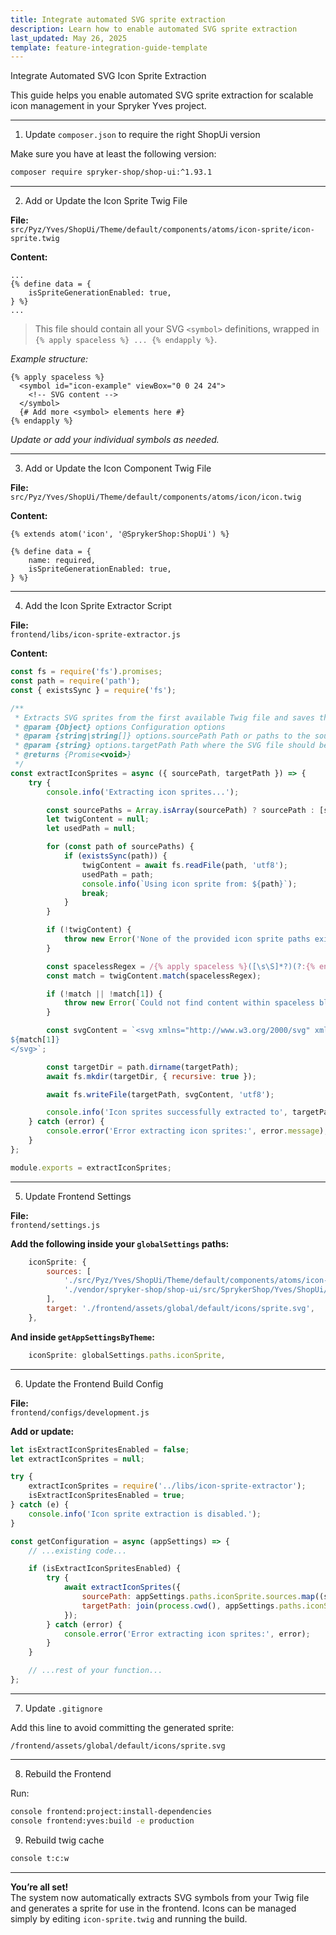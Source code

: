 ```yaml
---
title: Integrate automated SVG sprite extraction
description: Learn how to enable automated SVG sprite extraction
last_updated: May 26, 2025
template: feature-integration-guide-template
---
```


Integrate Automated SVG Icon Sprite Extraction

This guide helps you enable automated SVG sprite extraction for scalable icon management in your Spryker Yves project.

---

1. Update `composer.json` to require the right ShopUi version

Make sure you have at least the following version:
```bash
composer require spryker-shop/shop-ui:^1.93.1
```

---

2. Add or Update the Icon Sprite Twig File

**File:**  
`src/Pyz/Yves/ShopUi/Theme/default/components/atoms/icon-sprite/icon-sprite.twig`

**Content:**
```twig
...
{% define data = {
    isSpriteGenerationEnabled: true,
} %}
...
```

> This file should contain all your SVG `<symbol>` definitions, wrapped in `{% apply spaceless %} ... {% endapply %}`.

_Example structure:_
```twig
{% apply spaceless %}
  <symbol id="icon-example" viewBox="0 0 24 24">
    <!-- SVG content -->
  </symbol>
  {# Add more <symbol> elements here #}
{% endapply %}
```
_Update or add your individual symbols as needed._

---

3. Add or Update the Icon Component Twig File

**File:**  
`src/Pyz/Yves/ShopUi/Theme/default/components/atoms/icon/icon.twig`

**Content:**
```twig
{% extends atom('icon', '@SprykerShop:ShopUi') %}

{% define data = {
    name: required,
    isSpriteGenerationEnabled: true,
} %}
```

---

4. Add the Icon Sprite Extractor Script

**File:**  
`frontend/libs/icon-sprite-extractor.js`

**Content:**
```js
const fs = require('fs').promises;
const path = require('path');
const { existsSync } = require('fs');

/**
 * Extracts SVG sprites from the first available Twig file and saves them to the target location
 * @param {Object} options Configuration options
 * @param {string|string[]} options.sourcePath Path or paths to the source Twig file(s)
 * @param {string} options.targetPath Path where the SVG file should be saved
 * @returns {Promise<void>}
 */
const extractIconSprites = async ({ sourcePath, targetPath }) => {
    try {
        console.info('Extracting icon sprites...');

        const sourcePaths = Array.isArray(sourcePath) ? sourcePath : [sourcePath];
        let twigContent = null;
        let usedPath = null;

        for (const path of sourcePaths) {
            if (existsSync(path)) {
                twigContent = await fs.readFile(path, 'utf8');
                usedPath = path;
                console.info(`Using icon sprite from: ${path}`);
                break;
            }
        }

        if (!twigContent) {
            throw new Error('None of the provided icon sprite paths exist');
        }

        const spacelessRegex = /{% apply spaceless %}([\s\S]*?)(?:{% endapply %}|$)/;
        const match = twigContent.match(spacelessRegex);

        if (!match || !match[1]) {
            throw new Error(`Could not find content within spaceless block in the Twig file: ${usedPath}`);
        }

        const svgContent = `<svg xmlns="http://www.w3.org/2000/svg" xmlns:xlink="http://www.w3.org/1999/xlink" style="display: none;">
${match[1]}
</svg>`;

        const targetDir = path.dirname(targetPath);
        await fs.mkdir(targetDir, { recursive: true });

        await fs.writeFile(targetPath, svgContent, 'utf8');

        console.info('Icon sprites successfully extracted to', targetPath);
    } catch (error) {
        console.error('Error extracting icon sprites:', error.message);
    }
};

module.exports = extractIconSprites;
```

---

5. Update Frontend Settings

**File:**  
`frontend/settings.js`

**Add the following inside your `globalSettings` paths:**
```js
    iconSprite: {
        sources: [
            './src/Pyz/Yves/ShopUi/Theme/default/components/atoms/icon-sprite/icon-sprite.twig',
            './vendor/spryker-shop/shop-ui/src/SprykerShop/Yves/ShopUi/Theme/default/components/atoms/icon-sprite/icon-sprite.twig',
        ],
        target: './frontend/assets/global/default/icons/sprite.svg',
    },
```
**And inside `getAppSettingsByTheme`:**
```js
    iconSprite: globalSettings.paths.iconSprite,
```

---

6. Update the Frontend Build Config

**File:**  
`frontend/configs/development.js`

**Add or update:**
```js
let isExtractIconSpritesEnabled = false;
let extractIconSprites = null;

try {
    extractIconSprites = require('../libs/icon-sprite-extractor');
    isExtractIconSpritesEnabled = true;
} catch (e) {
    console.info('Icon sprite extraction is disabled.');
}

const getConfiguration = async (appSettings) => {
    // ...existing code...

    if (isExtractIconSpritesEnabled) {
        try {
            await extractIconSprites({
                sourcePath: appSettings.paths.iconSprite.sources.map((src) => join(process.cwd(), src)),
                targetPath: join(process.cwd(), appSettings.paths.iconSprite.target),
            });
        } catch (error) {
            console.error('Error extracting icon sprites:', error);
        }
    }

    // ...rest of your function...
};
```

---

7. Update `.gitignore`

Add this line to avoid committing the generated sprite:

```
/frontend/assets/global/default/icons/sprite.svg
```

---

8. Rebuild the Frontend

Run:
```bash
console frontend:project:install-dependencies
console frontend:yves:build -e production
```

9. Rebuild twig cache
```bash
console t:c:w
```

---

**You’re all set!**  
The system now automatically extracts SVG symbols from your Twig file and generates a sprite for use in the frontend. Icons can be managed simply by editing `icon-sprite.twig` and running the build.